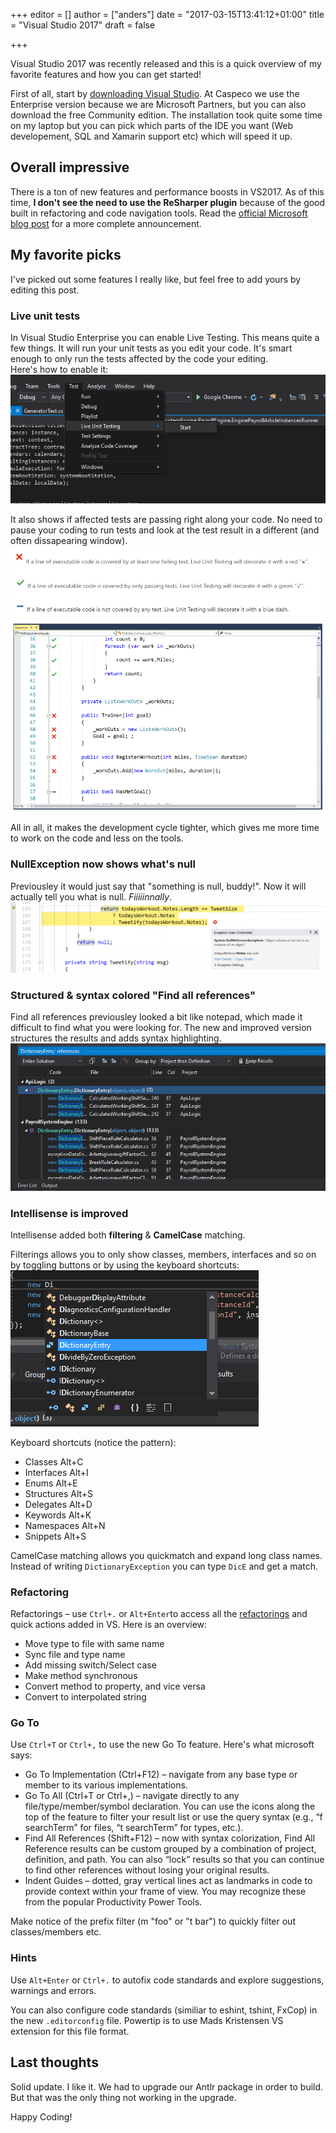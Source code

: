 +++
editor = []
author = ["anders"]
date = "2017-03-15T13:41:12+01:00"
title = "Visual Studio 2017"
draft = false

+++

Visual Studio 2017 was recently released and this is a quick overview of my favorite features and how you can get started!

First of all, start by [downloading Visual Studio](https://www.visualstudio.com/). At Caspeco we use the Enterprise version because we are Microsoft Partners, but you can also download the free Community edition. The installation took quite some time on my laptop but you can pick which parts of the IDE you want (Web developement, SQL and Xamarin support etc) which will speed it up.

## Overall impressive
There is a ton of new features and performance boosts in VS2017. As of this time, **I don't see the need to use the ReSharper plugin** because of the good built in refactoring and code navigation tools.
Read the [official Microsoft blog post](https://blogs.msdn.microsoft.com/visualstudio/2017/03/08/optimize-your-productivity-with-net-in-visual-studio-2017-2/) for a more complete announcement.

## My favorite picks
I've picked out some features I really like, but feel free to add yours by editing this post.

### Live unit tests
In Visual Studio Enterprise you can enable Live Testing. This means quite a few things.
It will run your unit tests as you edit your code. It's smart enough to only run the tests affected by the code your editing.  
Here's how to enable it:
![Enable VS Live Testing](/images/vs2017live.PNG)

It also shows if affected tests are passing right along your code. No need to pause your coding to run tests and look at the test result in a different (and often dissapearing window).
![VS Live Testing Preview](/images/vs2017live2.PNG)

All in all, it makes the development cycle tighter, which gives me more time to work on the code and less on the tools.

### NullException now shows what's null
Previousley it would just say that "something is null, buddy!". Now it will actually tell you what is null. *Fiiiiinnally*.
![NullExceptions](/images/vs2017null.png)

### Structured & syntax colored "Find all references"
Find all references previousley looked a bit like notepad, which made it difficult to find what you were looking for. The new and improved version structures the results and adds syntax highlighting.
![Find all references](/images/vs2017findall.PNG)

### Intellisense is improved
Intellisense added both **filtering** & **CamelCase** matching.

Filterings allows you to only show classes, members, interfaces and so on by toggling buttons or by using the keyboard shortcuts:
![Improved intellisense](/images/vs2017intellisense.PNG)

Keyboard shortcuts (notice the pattern):

* Classes Alt+C
* Interfaces Alt+I
* Enums Alt+E
* Structures Alt+S
* Delegates Alt+D
* Keywords Alt+K
* Namespaces Alt+N
* Snippets Alt+S

CamelCase matching allows you quickmatch and expand long class names.
Instead of writing `DictionaryException` you can type `DicE` and get a match.


### Refactoring


Refactorings – use `Ctrl+.` or `Alt+Enter`to access all the [refactorings](https://docs.microsoft.com/en-us/visualstudio/csharp-ide/refactoring-csharp) and quick actions added in VS. Here is an overview:
* Move type to file with same name
* Sync file and type name
* Add missing switch/Select case
* Make method synchronous
* Convert method to property, and vice versa
* Convert to interpolated string

### Go To
Use `Ctrl+T` or `Ctrl+,` to use the new Go To feature. Here's what microsoft says:

* Go To Implementation (Ctrl+F12) – navigate from any base type or member to its various implementations.
* Go To All (Ctrl+T or Ctrl+,) – navigate directly to any file/type/member/symbol declaration. You can use the icons along the top of the feature to filter your result list or use the query syntax (e.g., “f searchTerm” for files, “t searchTerm” for types, etc.).
* Find All References (Shift+F12) – now with syntax colorization, Find All Reference results can be custom grouped by a combination of project, definition, and path. You can also “lock” results so  that you can continue to find other references without losing your original results.
* Indent Guides ­– dotted, gray vertical lines act as landmarks in code to provide context within your frame of view. You may recognize these from the popular Productivity Power Tools.

Make notice of the prefix filter (m "foo" or "t bar") to quickly filter out classes/members etc.

### Hints
Use `Alt+Enter` or `Ctrl+.` to autofix code standards and explore suggestions, warnings and errors.

You can also configure code standards (similiar to eshint, tshint, FxCop) in the new `.editorconfig` file. Powertip is to use Mads Kristensen VS extension for this file format.

## Last thoughts

Solid update. I like it.
We had to upgrade our Antlr package in order to build. But that was the only thing not working in the upgrade.

Happy Coding!
